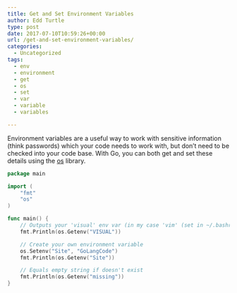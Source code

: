 ```yaml
---
title: Get and Set Environment Variables
author: Edd Turtle
type: post
date: 2017-07-10T10:59:26+00:00
url: /get-and-set-environment-variables/
categories:
  - Uncategorized
tags:
  - env
  - environment
  - get
  - os
  - set
  - var
  - variable
  - variables

---
```

Environment variables are a useful way to work with sensitive information (think passwords) which your code needs to work with, but don&#8217;t need to be checked into your code base. With Go, you can both get and set these details using the <a href="https://golang.org/pkg/os/#example_Getenv" target="_blank">os</a> library.

```go
package main

import (
    "fmt"
    "os"
)

func main() {
    // Outputs your 'visual' env var (in my case 'vim' (set in ~/.bashrc))
    fmt.Println(os.Getenv("VISUAL"))

    // Create your own environment variable
    os.Setenv("Site", "GoLangCode")
    fmt.Println(os.Getenv("Site"))

    // Equals empty string if doesn't exist
    fmt.Println(os.Getenv("missing"))
}
```